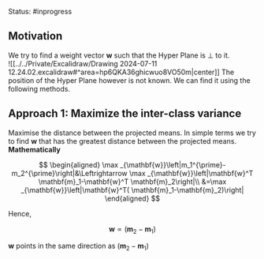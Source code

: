 Status: #inprogress 
## Motivation
We try to find a weight vector $\mathbf w$ such that the Hyper Plane is $\bot$ to it.     
![[../../Private/Excalidraw/Drawing 2024-07-11 12.24.02.excalidraw#^area=hp6QKA36ghicwuo8VO50m|center]]
The position of the Hyper Plane however is not known. We can find it using the following methods.
## Approach 1: Maximize the inter-class variance
Maximise the distance between the projected means. In simple terms we try to find $\mathbf w$ that has the greatest distance between the projected means. 
**Mathematically**

$$
\begin{aligned}
\max _{\mathbf{w}}\left|m_1^{\prime}-m_2^{\prime}\right|&\Leftrightarrow \max _{\mathbf{w}}\left|\mathbf{w}^T \mathbf{m}_1-\mathbf{w}^T \mathbf{m}_2\right|\\
&=\max _{\mathbf{w}}\left|\mathbf{w}^T( \mathbf{m}_1-\mathbf{m}_2)\right|
\end{aligned}
$$

Hence, 

$$
\mathbf{w} \propto\left(\mathbf{m}_2-\mathbf{m}_1\right)
$$

$\mathbf w$ points in the same direction as $(\mathbf{m}_2-\mathbf{m}_1)$



